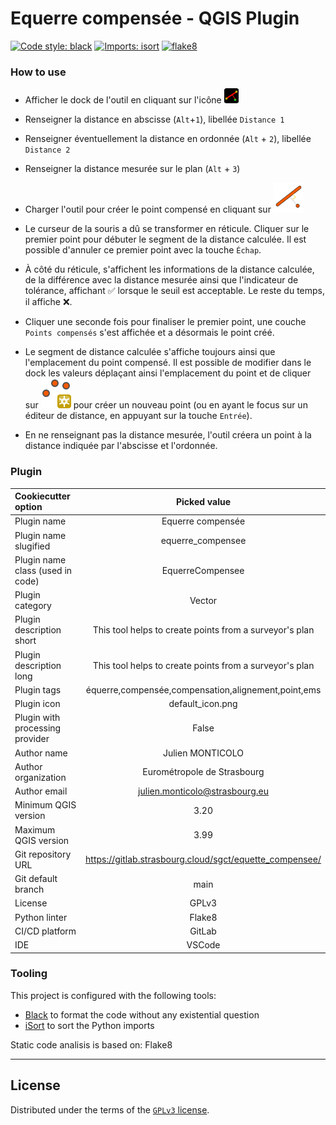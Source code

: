 # Equerre compensée - QGIS Plugin

[![Code style: black](https://img.shields.io/badge/code%20style-black-000000.svg)](https://github.com/psf/black)
[![Imports: isort](https://img.shields.io/badge/%20imports-isort-%231674b1?style=flat&labelColor=ef8336)](https://pycqa.github.io/isort/)
[![flake8](https://img.shields.io/badge/linter-flake8-green)](https://flake8.pycqa.org/)

### How to use

- Afficher le dock de l'outil en cliquant sur l'icône ![icône de l'extension](./equerre_compensee/resources/images/icon.png)
- Renseigner la distance en abscisse (`Alt`+`1`), libellée `Distance 1`
- Renseigner éventuellement la distance en ordonnée (`Alt` + `2`), libellée `Distance 2`
- Renseigner la distance mesurée sur le plan (`Alt` + `3`)
- Charger l'outil pour créer le point compensé en cliquant sur ![Outil équerre compensée](./equerre_compensee/resources/images/square_tool.svg)
- Le curseur de la souris a dû se transformer en réticule. Cliquer sur le premier point pour débuter le segment de la distance calculée. Il est possible d'annuler ce premier point avec la touche `Échap`.
- À côté du réticule, s'affichent les informations de la distance calculée, de la différence avec la distance mesurée ainsi que l'indicateur de tolérance, affichant ✅ lorsque le seuil est acceptable. Le reste du temps, il affiche ❌.
- Cliquer une seconde fois pour finaliser le premier point, une couche `Points compensés` s'est affichée et a désormais le point créé.
- Le segment de distance calculée s'affiche toujours ainsi que l'emplacement du point compensé. Il est possible de modifier dans le dock les valeurs déplaçant ainsi l'emplacement du point et de cliquer sur ![Créer un point](./equerre_compensee/resources/images/mActionCapturePoint.svg) pour créer un nouveau point (ou en ayant le focus sur un éditeur de distance, en appuyant sur la touche `Entrée`).

- En ne renseignant pas la distance mesurée, l'outil créera un point à la distance indiquée par l'abscisse et l'ordonnée.

### Plugin

| Cookiecutter option | Picked value |
| :-- | :--: |
| Plugin name | Equerre compensée |
| Plugin name slugified | equerre_compensee |
| Plugin name class (used in code) | EquerreCompensee |
| Plugin category | Vector |
| Plugin description short | This tool helps to create points from a surveyor's plan |
| Plugin description long | This tool helps to create points from a surveyor's plan |
| Plugin tags | équerre,compensée,compensation,alignement,point,ems |
| Plugin icon | default_icon.png |
| Plugin with processing provider | False |
| Author name | Julien MONTICOLO |
| Author organization | Eurométropole de Strasbourg |
| Author email | julien.monticolo@strasbourg.eu |
| Minimum QGIS version | 3.20 |
| Maximum QGIS version | 3.99 |
| Git repository URL | https://gitlab.strasbourg.cloud/sgct/equette_compensee/ |
| Git default branch | main |
| License | GPLv3 |
| Python linter | Flake8 |
| CI/CD platform | GitLab |
| IDE | VSCode |

### Tooling

This project is configured with the following tools:

- [Black](https://black.readthedocs.io/en/stable/) to format the code without any existential question
- [iSort](https://pycqa.github.io/isort/) to sort the Python imports

Static code analisis is based on: Flake8

----

## License

Distributed under the terms of the [`GPLv3` license](LICENSE).
